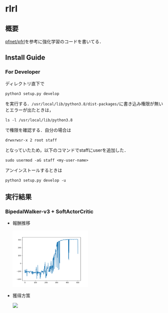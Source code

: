 # rlrl

## 概要

[pfnet/pfrl](https://github.com/pfnet/pfrl)を参考に強化学習のコードを書いてる．

## Install Guide

### For Developer

ディレクトリ直下で

```
python3 setup.py develop
```

を実行する．`/usr/local/lib/python3.8/dist-packages/`に書き込み権限が無いとエラーが出たときは，

```
ls -l /usr/local/lib/python3.8
```

で権限を確認する．自分の場合は

```
drwxrwsr-x 2 root staff
```

となっていたため，以下のコマンドでstaffにuserを追加した．

```
sudo usermod -aG staff <my-user-name>
```

アンインストールするときは
```
python3 setup.py develop -u
```

## 実行結果

### BipedalWalker-v3 + SoftActorCritic

- 報酬推移

  <img src=asset/sac-BipedalWalker-v3/result.png width=50%>

- 獲得方策
  
  <img src=asset/sac-BipedalWalker-v3/epi350.gif width=50%>


<script type="text/x-mathjax-config">
MathJax.Hub.Config({
  tex2jax: {
    inlineMath: [['$','$'], ['\\(','\\)']],
    processEscapes: true
  }
});
</script>
<script type="text/javascript" async 
 src="https://cdnjs.cloudflare.com/ajax/libs/mathjax/2.7.1/MathJax.js?config=TeX-MML-AM_CHTML">
</script>
